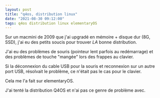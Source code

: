 ```yaml
---
layout: post
title: "q4os, distribution linux"
date: "2021-08-30 09:12:00"
tags: q4os distribution linux elementaryOS
---
```

Sur un macmini de 2009 que j'ai upgradé en mémoire + disque dur (8G, SSD), j'ai eu des petits soucis pour trouver *LA* bonne distribution.

J'ai eu des problèmes de souris (pointeur lent parfois au redémarrage) et des problèmes de touche "mangée" lors des frappes au clavier.

Si la déconnexion du cable USB pour la souris et reconnexion sur un autre port USB, résolvait le problème, ce n'était pas le cas pour le clavier.

Cela me l'a fait sur elementaryOS.

J'ai tenté la distribution Q4OS et n'ai pas ce genre de problème avec.

